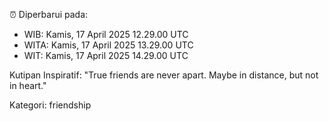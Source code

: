⏰ Diperbarui pada:
- WIB: Kamis, 17 April 2025 12.29.00 UTC
- WITA: Kamis, 17 April 2025 13.29.00 UTC
- WIT: Kamis, 17 April 2025 14.29.00 UTC

Kutipan Inspiratif:
"True friends are never apart. Maybe in distance, but not in heart."


Kategori: friendship

